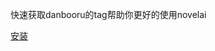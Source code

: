 快速获取danbooru的tag帮助你更好的使用novelai


[安装](https://raw.githubusercontent.com/hoppo-chan/danbooru_tags/main/main.js)
